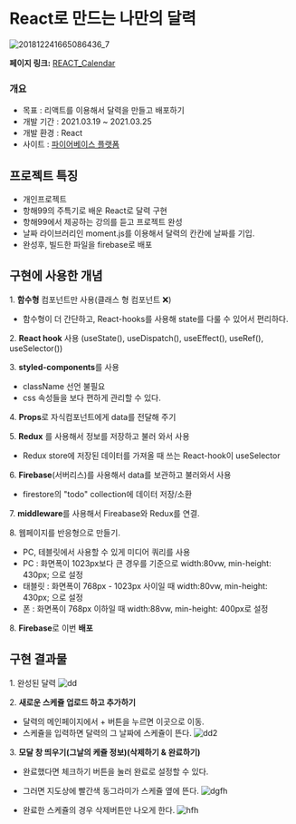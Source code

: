 # React로 만드는 나만의 달력

![201812241665086436_7](https://user-images.githubusercontent.com/79818840/120118889-bb517180-c1cf-11eb-9987-e9ba1f306bdd.jpg)

**페이지 링크:** [REACT_Calendar](https://react-calendar-f5663.web.app/)
<br/>

### 개요
- 목표 : 리액트를 이용해서 달력을 만들고 배포하기
- 개발 기간 : 2021.03.19 ~ 2021.03.25
- 개발 환경 : React
- 사이트 : [파이어베이스 플랫폼](https://react-calendar-f5663.web.app/) 

## 프로젝트 특징
- 개인프로젝트
- 항해99의 주특기로 배운 React로 달력 구현
- 항해99에서 제공하는 강의를 듣고 프로젝트 완성
- 날짜 라이브러리인 moment.js를 이용해서 달력의 칸칸에 날짜를 기입.
- 완성후, 빌드한 파일을 firebase로 배포

## 구현에 사용한 개념
1\. **함수형** 컴포넌트만 사용(클래스 형 컴포넌트 ❌)
  - 함수형이 더 간단하고, React-hooks를 사용해 state를 다룰 수 있어서 편리하다.

2\. **React hook** 사용 (useState(), useDispatch(), useEffect(), useRef(), useSelector()) 

3\. **styled-components**를 사용
  - className 선언 불필요
  - css 속성들을 보다 편하게 관리할 수 있다.

4\. **Props**로 자식컴포넌트에게 data를 전달해 주기

5\. **Redux** 를 사용해서 정보를 저장하고 불러 와서 사용
  - Redux store에 저장된 데이터를 가져올 때 쓰는 React-hook이 useSelector

6\. **Firebase**(서버리스)를 사용해서 data를 보관하고 불러와서 사용
  - firestore의 "todo" collection에 데이터 저장/소환

7\. **middleware**를 사용해서 Fireabase와 Redux를 연결.

8\. 웹페이지를 반응형으로 만들기.
  - PC, 테블릿에서 사용할 수 있게 미디어 쿼리를 사용
  - PC : 화면폭이 1023px보다 큰 경우를 기준으로 width:80vw, min-height: 430px; 으로 설정
  - 태블릿 : 화면폭이 768px - 1023px 사이일 때 width:80vw, min-height: 430px; 으로 설정
  - 폰 : 화면폭이 768px 이하일 때 width:88vw, min-height: 400px로 설정

8\. **Firebase**로 이번  **배포** 


## 구현 결과물
1\. 완성된 달력
![dd](https://user-images.githubusercontent.com/79818840/120119090-c1941d80-c1d0-11eb-8bd4-15494aa485fb.JPG)

2\. **새로운 스케쥴 업로드 하고 추가하기**
  - 달력의 메인페이지에서 + 버튼을 누르면 이곳으로 이동.
  - 스케쥴을 입력하면 달력의 그 날짜에 스케쥴이 뜬다.
![dd2](https://user-images.githubusercontent.com/79818840/120119091-c35de100-c1d0-11eb-85f7-06c67a2417b0.JPG)

3\. **모달 창 띄우기(그날의 케쥴 정보)(삭제하기 & 완료하기)**
  - 완료했다면 체크하기 버튼을 눌러 완료로 설정할 수 있다.
  - 그러면 지도상에 빨간색 동그라미가 스케쥴 옆에 뜬다.
![dgfh](https://user-images.githubusercontent.com/79818840/120119518-0325c800-c1d3-11eb-841c-f35b8120ae2f.JPG)
  
  - 완료한 스케쥴의 경우 삭제버튼만 나오게 한다. 
![hfh](https://user-images.githubusercontent.com/79818840/120119122-e7b9bd80-c1d0-11eb-9b6b-8c7f84157346.JPG)
